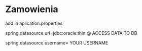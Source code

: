 # Zamowienia

add in aplication.properties

spring.datasource.url=jdbc:oracle:thin:@ ACCESS DATA TO DB

spring.datasource.username= YOUR USERNAME
